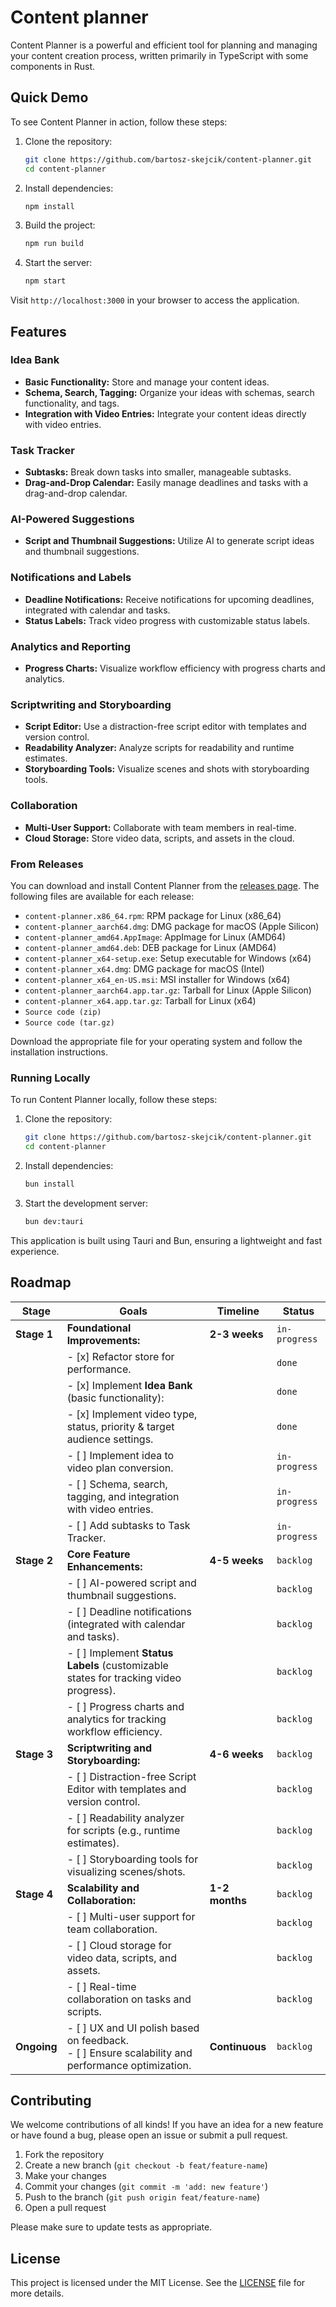# Content planner

Content Planner is a powerful and efficient tool for planning and managing your content creation process, written primarily in TypeScript with some components in Rust.

## Quick Demo

To see Content Planner in action, follow these steps:

1. Clone the repository:

   ```sh
   git clone https://github.com/bartosz-skejcik/content-planner.git
   cd content-planner
   ```

2. Install dependencies:

   ```sh
   npm install
   ```

3. Build the project:

   ```sh
   npm run build
   ```

4. Start the server:
   ```sh
   npm start
   ```

Visit `http://localhost:3000` in your browser to access the application.

## Features

### Idea Bank

- **Basic Functionality:** Store and manage your content ideas.
- **Schema, Search, Tagging:** Organize your ideas with schemas, search functionality, and tags.
- **Integration with Video Entries:** Integrate your content ideas directly with video entries.

### Task Tracker

- **Subtasks:** Break down tasks into smaller, manageable subtasks.
- **Drag-and-Drop Calendar:** Easily manage deadlines and tasks with a drag-and-drop calendar.

### AI-Powered Suggestions

- **Script and Thumbnail Suggestions:** Utilize AI to generate script ideas and thumbnail suggestions.

### Notifications and Labels

- **Deadline Notifications:** Receive notifications for upcoming deadlines, integrated with calendar and tasks.
- **Status Labels:** Track video progress with customizable status labels.

### Analytics and Reporting

- **Progress Charts:** Visualize workflow efficiency with progress charts and analytics.

### Scriptwriting and Storyboarding

- **Script Editor:** Use a distraction-free script editor with templates and version control.
- **Readability Analyzer:** Analyze scripts for readability and runtime estimates.
- **Storyboarding Tools:** Visualize scenes and shots with storyboarding tools.

### Collaboration

- **Multi-User Support:** Collaborate with team members in real-time.
- **Cloud Storage:** Store video data, scripts, and assets in the cloud.

### From Releases

You can download and install Content Planner from the [releases page](https://github.com/bartosz-skejcik/content-planner/releases). The following files are available for each release:

- `content-planner.x86_64.rpm`: RPM package for Linux (x86_64)
- `content-planner_aarch64.dmg`: DMG package for macOS (Apple Silicon)
- `content-planner_amd64.AppImage`: AppImage for Linux (AMD64)
- `content-planner_amd64.deb`: DEB package for Linux (AMD64)
- `content-planner_x64-setup.exe`: Setup executable for Windows (x64)
- `content-planner_x64.dmg`: DMG package for macOS (Intel)
- `content-planner_x64_en-US.msi`: MSI installer for Windows (x64)
- `content-planner_aarch64.app.tar.gz`: Tarball for Linux (Apple Silicon)
- `content-planner_x64.app.tar.gz`: Tarball for Linux (x64)
- `Source code (zip)`
- `Source code (tar.gz)`

Download the appropriate file for your operating system and follow the installation instructions.

### Running Locally

To run Content Planner locally, follow these steps:

1. Clone the repository:

   ```sh
   git clone https://github.com/bartosz-skejcik/content-planner.git
   cd content-planner
   ```

2. Install dependencies:

   ```sh
   bun install
   ```

3. Start the development server:
   ```sh
   bun dev:tauri
   ```

This application is built using Tauri and Bun, ensuring a lightweight and fast experience.

## Roadmap

| **Stage**   | **Goals**                                                                                           | **Timeline**   | **Status**    |
| ----------- | --------------------------------------------------------------------------------------------------- | -------------- | ------------- |
| **Stage 1** | **Foundational Improvements:**                                                                      | **2-3 weeks**  | `in-progress` |
|             | - [x] Refactor store for performance.                                                               |                | `done`        |
|             | - [x] Implement **Idea Bank** (basic functionality):                                                |                | `done`        |
|             | - [x] Implement video type, status, priority & target audience settings.                            |                | `done`        |
|             | - [ ] Implement idea to video plan conversion.                                                      |                | `in-progress` |
|             | - [ ] Schema, search, tagging, and integration with video entries.                                  |                | `in-progress` |
|             | - [ ] Add subtasks to Task Tracker.                                                                 |                | `in-progress` |
| **Stage 2** | **Core Feature Enhancements:**                                                                      | **4-5 weeks**  | `backlog`     |
|             | - [ ] AI-powered script and thumbnail suggestions.                                                  |                | `backlog`     |
|             | - [ ] Deadline notifications (integrated with calendar and tasks).                                  |                | `backlog`     |
|             | - [ ] Implement **Status Labels** (customizable states for tracking video progress).                |                | `backlog`     |
|             | - [ ] Progress charts and analytics for tracking workflow efficiency.                               |                | `backlog`     |
| **Stage 3** | **Scriptwriting and Storyboarding:**                                                                | **4-6 weeks**  | `backlog`     |
|             | - [ ] Distraction-free Script Editor with templates and version control.                            |                | `backlog`     |
|             | - [ ] Readability analyzer for scripts (e.g., runtime estimates).                                   |                | `backlog`     |
|             | - [ ] Storyboarding tools for visualizing scenes/shots.                                             |                | `backlog`     |
| **Stage 4** | **Scalability and Collaboration:**                                                                  | **1-2 months** | `backlog`     |
|             | - [ ] Multi-user support for team collaboration.                                                    |                | `backlog`     |
|             | - [ ] Cloud storage for video data, scripts, and assets.                                            |                | `backlog`     |
|             | - [ ] Real-time collaboration on tasks and scripts.                                                 |                | `backlog`     |
| **Ongoing** | - [ ] UX and UI polish based on feedback.<br>- [ ] Ensure scalability and performance optimization. | **Continuous** | `backlog`     |

## Contributing

We welcome contributions of all kinds! If you have an idea for a new feature or have found a bug, please open an issue or submit a pull request.

1. Fork the repository
2. Create a new branch (`git checkout -b feat/feature-name`)
3. Make your changes
4. Commit your changes (`git commit -m 'add: new feature'`)
5. Push to the branch (`git push origin feat/feature-name`)
6. Open a pull request

Please make sure to update tests as appropriate.

## License

This project is licensed under the MIT License. See the [LICENSE](LICENSE) file for more details.
